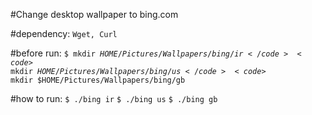 #Change desktop wallpaper to bing.com

#dependency:
<code>Wget, Curl</code><br />

#before run:
<code>$ mkdir $HOME/Pictures/Wallpapers/bing/ir</code>
<code>$ mkdir $HOME/Pictures/Wallpapers/bing/us</code>
<code>$ mkdir $HOME/Pictures/Wallpapers/bing/gb</code>

#how to run:
<code>$ ./bing ir</code>
<code>$ ./bing us</code>
<code>$ ./bing gb</code>